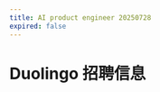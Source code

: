 ```yaml
---
title: AI product engineer 20250728
expired: false
---
```


# Duolingo 招聘信息

<JobPostingTable job-posting-json-path="duolingo/data/ai-product-engineer-20250728"/>